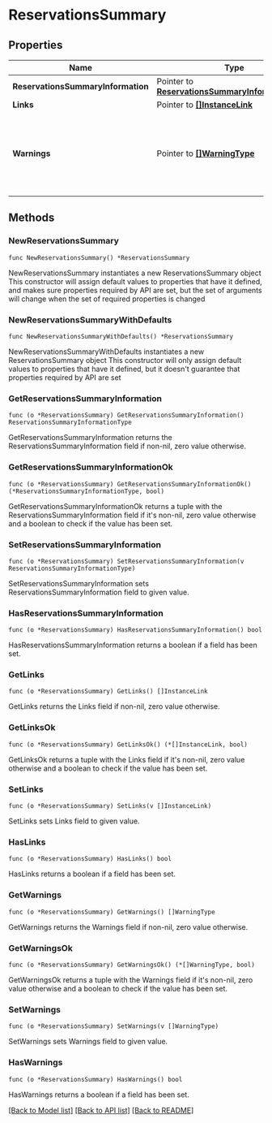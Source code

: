 # ReservationsSummary

## Properties

Name | Type | Description | Notes
------------ | ------------- | ------------- | -------------
**ReservationsSummaryInformation** | Pointer to [**ReservationsSummaryInformationType**](ReservationsSummaryInformationType.md) |  | [optional] 
**Links** | Pointer to [**[]InstanceLink**](InstanceLink.md) |  | [optional] 
**Warnings** | Pointer to [**[]WarningType**](WarningType.md) | Used in conjunction with the Success element to define a business error. | [optional] 

## Methods

### NewReservationsSummary

`func NewReservationsSummary() *ReservationsSummary`

NewReservationsSummary instantiates a new ReservationsSummary object
This constructor will assign default values to properties that have it defined,
and makes sure properties required by API are set, but the set of arguments
will change when the set of required properties is changed

### NewReservationsSummaryWithDefaults

`func NewReservationsSummaryWithDefaults() *ReservationsSummary`

NewReservationsSummaryWithDefaults instantiates a new ReservationsSummary object
This constructor will only assign default values to properties that have it defined,
but it doesn't guarantee that properties required by API are set

### GetReservationsSummaryInformation

`func (o *ReservationsSummary) GetReservationsSummaryInformation() ReservationsSummaryInformationType`

GetReservationsSummaryInformation returns the ReservationsSummaryInformation field if non-nil, zero value otherwise.

### GetReservationsSummaryInformationOk

`func (o *ReservationsSummary) GetReservationsSummaryInformationOk() (*ReservationsSummaryInformationType, bool)`

GetReservationsSummaryInformationOk returns a tuple with the ReservationsSummaryInformation field if it's non-nil, zero value otherwise
and a boolean to check if the value has been set.

### SetReservationsSummaryInformation

`func (o *ReservationsSummary) SetReservationsSummaryInformation(v ReservationsSummaryInformationType)`

SetReservationsSummaryInformation sets ReservationsSummaryInformation field to given value.

### HasReservationsSummaryInformation

`func (o *ReservationsSummary) HasReservationsSummaryInformation() bool`

HasReservationsSummaryInformation returns a boolean if a field has been set.

### GetLinks

`func (o *ReservationsSummary) GetLinks() []InstanceLink`

GetLinks returns the Links field if non-nil, zero value otherwise.

### GetLinksOk

`func (o *ReservationsSummary) GetLinksOk() (*[]InstanceLink, bool)`

GetLinksOk returns a tuple with the Links field if it's non-nil, zero value otherwise
and a boolean to check if the value has been set.

### SetLinks

`func (o *ReservationsSummary) SetLinks(v []InstanceLink)`

SetLinks sets Links field to given value.

### HasLinks

`func (o *ReservationsSummary) HasLinks() bool`

HasLinks returns a boolean if a field has been set.

### GetWarnings

`func (o *ReservationsSummary) GetWarnings() []WarningType`

GetWarnings returns the Warnings field if non-nil, zero value otherwise.

### GetWarningsOk

`func (o *ReservationsSummary) GetWarningsOk() (*[]WarningType, bool)`

GetWarningsOk returns a tuple with the Warnings field if it's non-nil, zero value otherwise
and a boolean to check if the value has been set.

### SetWarnings

`func (o *ReservationsSummary) SetWarnings(v []WarningType)`

SetWarnings sets Warnings field to given value.

### HasWarnings

`func (o *ReservationsSummary) HasWarnings() bool`

HasWarnings returns a boolean if a field has been set.


[[Back to Model list]](../README.md#documentation-for-models) [[Back to API list]](../README.md#documentation-for-api-endpoints) [[Back to README]](../README.md)


